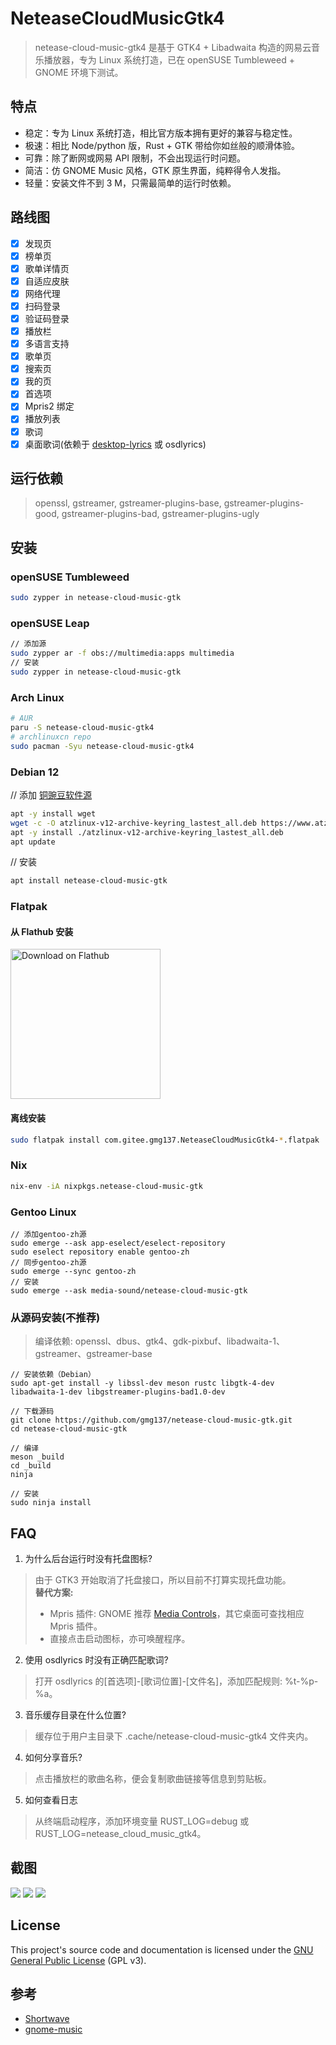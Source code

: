 # NeteaseCloudMusicGtk4
> netease-cloud-music-gtk4 是基于 GTK4 + Libadwaita 构造的网易云音乐播放器，专为 Linux 系统打造，已在 openSUSE Tumbleweed + GNOME 环境下测试。

## 特点
- 稳定：专为 Linux 系统打造，相比官方版本拥有更好的兼容与稳定性。
- 极速：相比 Node/python 版，Rust + GTK 带给你如丝般的顺滑体验。
- 可靠：除了断网或网易 API 限制，不会出现运行时问题。
- 简洁：仿 GNOME Music 风格，GTK 原生界面，纯粹得令人发指。
- 轻量：安装文件不到 3 M，只需最简单的运行时依赖。

## 路线图
- [x] 发现页
- [x] 榜单页
- [x] 歌单详情页
- [x] 自适应皮肤
- [x] 网络代理
- [x] 扫码登录
- [x] 验证码登录
- [x] 播放栏
- [x] 多语言支持
- [x] 歌单页
- [x] 搜索页
- [x] 我的页
- [x] 首选项
- [x] Mpris2 绑定
- [x] 播放列表
- [x] 歌词
- [X] 桌面歌词(依赖于 [desktop-lyrics](https://github.com/tuberry/desktop-lyric) 或 osdlyrics)

## 运行依赖
> openssl, gstreamer, gstreamer-plugins-base, gstreamer-plugins-good, gstreamer-plugins-bad, gstreamer-plugins-ugly

## 安装
### openSUSE Tumbleweed
```bash
sudo zypper in netease-cloud-music-gtk
```
### openSUSE Leap
```bash
// 添加源
sudo zypper ar -f obs://multimedia:apps multimedia
// 安装
sudo zypper in netease-cloud-music-gtk
```

### Arch Linux
```bash
# AUR
paru -S netease-cloud-music-gtk4
# archlinuxcn repo
sudo pacman -Syu netease-cloud-music-gtk4
```

### Debian 12
// 添加 [铜豌豆软件源](https://www.atzlinux.com/allpackages-x86_64-v12.htm)
```bash
apt -y install wget
wget -c -O atzlinux-v12-archive-keyring_lastest_all.deb https://www.atzlinux.com/atzlinux/pool/main/a/atzlinux-archive-keyring/atzlinux-v12-archive-keyring_lastest_all.deb
apt -y install ./atzlinux-v12-archive-keyring_lastest_all.deb
apt update
```
// 安装
```bash
apt install netease-cloud-music-gtk
```

### Flatpak
#### 从 Flathub 安装
<a href='https://flathub.org/apps/com.github.gmg137.netease-cloud-music-gtk'>
    <img width='240' alt='Download on Flathub' src='https://flathub.org/api/badge?locale=zh-Hans'/>
</a>

#### 离线安装
```bash
sudo flatpak install com.gitee.gmg137.NeteaseCloudMusicGtk4-*.flatpak
```

### Nix
```bash
nix-env -iA nixpkgs.netease-cloud-music-gtk
```

### Gentoo Linux
```
// 添加gentoo-zh源
sudo emerge --ask app-eselect/eselect-repository
sudo eselect repository enable gentoo-zh
// 同步gentoo-zh源
sudo emerge --sync gentoo-zh
// 安装
sudo emerge --ask media-sound/netease-cloud-music-gtk
```

### 从源码安装(不推荐)
> 编译依赖: openssl、dbus、gtk4、gdk-pixbuf、libadwaita-1、gstreamer、gstreamer-base
```
// 安装依赖（Debian）
sudo apt-get install -y libssl-dev meson rustc libgtk-4-dev libadwaita-1-dev libgstreamer-plugins-bad1.0-dev

// 下载源码
git clone https://github.com/gmg137/netease-cloud-music-gtk.git
cd netease-cloud-music-gtk

// 编译
meson _build
cd _build
ninja

// 安装
sudo ninja install
```

## FAQ
1. 为什么后台运行时没有托盘图标?
> 由于 GTK3 开始取消了托盘接口，所以目前不打算实现托盘功能。<br>
> **替代方案:**
> - Mpris 插件: GNOME 推荐 [Media Controls](https://extensions.gnome.org/extension/4470/media-controls/)，其它桌面可查找相应 Mpris 插件。
> - 直接点击启动图标，亦可唤醒程序。
2. 使用 osdlyrics 时没有正确匹配歌词?
> 打开 osdlyrics 的[首选项]-[歌词位置]-[文件名]，添加匹配规则: %t-%p-%a。
3. 音乐缓存目录在什么位置?
> 缓存位于用户主目录下 .cache/netease-cloud-music-gtk4 文件夹内。
4. 如何分享音乐?
> 点击播放栏的歌曲名称，便会复制歌曲链接等信息到剪贴板。
5. 如何查看日志
> 从终端启动程序，添加环境变量 RUST_LOG=debug 或 RUST_LOG=netease_cloud_music_gtk4。

## 截图
![](./screenshots/discover.png)
![](./screenshots/discover-dark.png)
![](./screenshots/toplist.png)


## License
This project's source code and documentation is licensed under the  [GNU General Public License](COPYING) (GPL v3).

## 参考
- [Shortwave](https://gitlab.gnome.org/World/Shortwave)
- [gnome-music](https://gitlab.gnome.org/GNOME/gnome-music)
